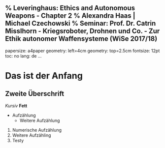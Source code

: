 % Leveringhaus: Ethics and Autonomous Weapons - Chapter 2
% Alexandra Haas | Michael Czechowski
% Seminar: Prof. Dr. Catrin Misslhorn - Kriegsroboter, Drohnen und Co. - Zur Ethik autonomer Waffensysteme (WiSe 2017/18)
---
  papersize: a4paper
  geometry: left=4cm
  geometry: top=2.5cm
  fontsize: 12pt
  toc: no
  lang: de
...

# Das ist der Anfang

## Zweite Überschrift

*Kursiv* **Fett**

- Aufzählung
  - Weitere Aufzählung

1. Numerische Aufzählung
2. Weitere Aufzähling
  1. Testy
